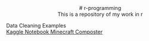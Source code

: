 <center># r-programming</center>
<center>This is a repository of my work in r</center>

Data Cleaning Examples <br>
[Kaggle Notebook Minecraft Composter](https://www.kaggle.com/code/bradfordjohnson/cactus-vs-sugarcane?scriptVersionId=101591092)
